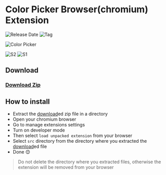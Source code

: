 # Color Picker Browser(chromium) Extension
<!-- ![File Size](https://img.shields.io/github/size/codeAbinash/color-picker/src/index.html) -->
<!-- ![Languages](https://img.shields.io/github/languages/top/codeabinash/localdb.js?color=yellow) -->
<!-- ![Downloads](https://img.shields.io/github/downloads/codeabinash/localdb.js/total?color=limegreen) -->
<!-- ![Watch](https://img.shields.io/github/stars/codeabinash/localdb.js?label=Watch&color=blue)
![Stars](https://img.shields.io/github/stars/codeabinash/localdb.js) -->

![Release Date](https://img.shields.io/github/release-date/codeabinash/color-picker?color=limegreen)
![Tag](https://img.shields.io/github/tag/codeabinash/color-picker?color=limegreen)

![Color Picker](https://codeabinash.github.io/color-picker/images/logo-l.jpg)

![S2](https://codeabinash.github.io/color-picker/images/s2.png)
![S1](https://codeabinash.github.io/color-picker/images/s1.png)

## Download
### [Download Zip](https://github.com/codeAbinash/color-picker/releases/download/v1.0.0/src.zip)

## How to install
- Extract the [download](https://github.com/codeAbinash/color-picker/releases/download/v1.0.0/src.zip)ed zip file in a directory
- Open your chromium browser
- Go to manage extensions settings
- Turn on developer mode
- Then select `load unpacked extension` from your browser
- Select `src` directory from the directory where you extracted the [download](https://github.com/codeAbinash/color-picker/releases/download/v1.0.0/src.zip)ed file
- Done 😊

> Do not delete the directory where you extracted files, otherwise the extension will be removed from your browser